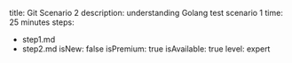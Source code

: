 title: Git Scenario 2
description: understanding Golang test scenario 1
time: 25 minutes
steps:
  - step1.md
  - step2.md
isNew: false
isPremium: true
isAvailable: true
level: expert
